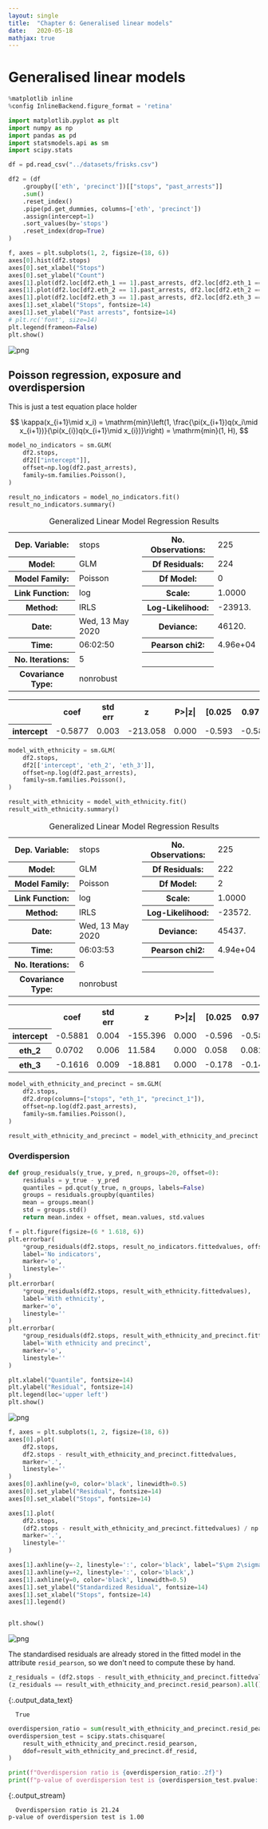 ```yaml
---
layout: single
title:  "Chapter 6: Generalised linear models"
date:   2020-05-18
mathjax: true
---
```



# Generalised linear models


  <div class="input_area" markdown="1">
  
```python
%matplotlib inline
%config InlineBackend.figure_format = 'retina'

import matplotlib.pyplot as plt
import numpy as np
import pandas as pd
import statsmodels.api as sm
import scipy.stats
```

  </div>
  

  <div class="input_area" markdown="1">
  
```python
df = pd.read_csv("../datasets/frisks.csv")
```

  </div>
  

  <div class="input_area" markdown="1">
  
```python
df2 = (df
    .groupby(['eth', 'precinct'])[["stops", "past_arrests"]]
    .sum()
    .reset_index()
    .pipe(pd.get_dummies, columns=['eth', 'precinct'])
    .assign(intercept=1)
    .sort_values(by='stops')
    .reset_index(drop=True)
)
```

  </div>
  

  <div class="input_area" markdown="1">
  
```python
f, axes = plt.subplots(1, 2, figsize=(18, 6))
axes[0].hist(df2.stops)
axes[0].set_xlabel("Stops")
axes[0].set_ylabel("Count")
axes[1].plot(df2.loc[df2.eth_1 == 1].past_arrests, df2.loc[df2.eth_1 == 1].stops, 'o', label="Black")
axes[1].plot(df2.loc[df2.eth_2 == 1].past_arrests, df2.loc[df2.eth_2 == 1].stops, 'o', label="Hispanic")
axes[1].plot(df2.loc[df2.eth_3 == 1].past_arrests, df2.loc[df2.eth_3 == 1].stops, 'o', label="White")
axes[1].set_xlabel("Stops", fontsize=14)
axes[1].set_ylabel("Past arrests", fontsize=14)
# plt.rc('font', size=14)
plt.legend(frameon=False)
plt.show()
```

  </div>
  

![png](police_stops_files/police_stops_4_0.png)


## Poisson regression, exposure and overdispersion

This is just a test equation place holder 

$$
\kappa(x_{i+1}\mid x_i) = \mathrm{min}\left(1, \frac{\pi(x_{i+1})q(x_i\mid x_{i+1})}{\pi(x_{i})q(x_{i+1}\mid x_{i})}\right) = \mathrm{min}(1, H),
$$


  <div class="input_area" markdown="1">
  
```python
model_no_indicators = sm.GLM(
    df2.stops,
    df2[["intercept"]],
    offset=np.log(df2.past_arrests),
    family=sm.families.Poisson(),
)
```

  </div>
  

  <div class="input_area" markdown="1">
  
```python
result_no_indicators = model_no_indicators.fit()
result_no_indicators.summary()
```

  </div>
  



  <div markdown="0">
  <table class="simpletable">
<caption>Generalized Linear Model Regression Results</caption>
<tr>
  <th>Dep. Variable:</th>         <td>stops</td>      <th>  No. Observations:  </th>  <td>   225</td> 
</tr>
<tr>
  <th>Model:</th>                  <td>GLM</td>       <th>  Df Residuals:      </th>  <td>   224</td> 
</tr>
<tr>
  <th>Model Family:</th>         <td>Poisson</td>     <th>  Df Model:          </th>  <td>     0</td> 
</tr>
<tr>
  <th>Link Function:</th>          <td>log</td>       <th>  Scale:             </th> <td>  1.0000</td>
</tr>
<tr>
  <th>Method:</th>                <td>IRLS</td>       <th>  Log-Likelihood:    </th> <td> -23913.</td>
</tr>
<tr>
  <th>Date:</th>            <td>Wed, 13 May 2020</td> <th>  Deviance:          </th> <td>  46120.</td>
</tr>
<tr>
  <th>Time:</th>                <td>06:02:50</td>     <th>  Pearson chi2:      </th> <td>4.96e+04</td>
</tr>
<tr>
  <th>No. Iterations:</th>          <td>5</td>        <th>                     </th>     <td> </td>   
</tr>
<tr>
  <th>Covariance Type:</th>     <td>nonrobust</td>    <th>                     </th>     <td> </td>   
</tr>
</table>
<table class="simpletable">
<tr>
      <td></td>         <th>coef</th>     <th>std err</th>      <th>z</th>      <th>P>|z|</th>  <th>[0.025</th>    <th>0.975]</th>  
</tr>
<tr>
  <th>intercept</th> <td>   -0.5877</td> <td>    0.003</td> <td> -213.058</td> <td> 0.000</td> <td>   -0.593</td> <td>   -0.582</td>
</tr>
</table>
  </div>
  



  <div class="input_area" markdown="1">
  
```python
model_with_ethnicity = sm.GLM(
    df2.stops,
    df2[['intercept', 'eth_2', 'eth_3']],
    offset=np.log(df2.past_arrests),
    family=sm.families.Poisson(),
)
```

  </div>
  

  <div class="input_area" markdown="1">
  
```python
result_with_ethnicity = model_with_ethnicity.fit()
result_with_ethnicity.summary()
```

  </div>
  



  <div markdown="0">
  <table class="simpletable">
<caption>Generalized Linear Model Regression Results</caption>
<tr>
  <th>Dep. Variable:</th>         <td>stops</td>      <th>  No. Observations:  </th>  <td>   225</td> 
</tr>
<tr>
  <th>Model:</th>                  <td>GLM</td>       <th>  Df Residuals:      </th>  <td>   222</td> 
</tr>
<tr>
  <th>Model Family:</th>         <td>Poisson</td>     <th>  Df Model:          </th>  <td>     2</td> 
</tr>
<tr>
  <th>Link Function:</th>          <td>log</td>       <th>  Scale:             </th> <td>  1.0000</td>
</tr>
<tr>
  <th>Method:</th>                <td>IRLS</td>       <th>  Log-Likelihood:    </th> <td> -23572.</td>
</tr>
<tr>
  <th>Date:</th>            <td>Wed, 13 May 2020</td> <th>  Deviance:          </th> <td>  45437.</td>
</tr>
<tr>
  <th>Time:</th>                <td>06:03:53</td>     <th>  Pearson chi2:      </th> <td>4.94e+04</td>
</tr>
<tr>
  <th>No. Iterations:</th>          <td>6</td>        <th>                     </th>     <td> </td>   
</tr>
<tr>
  <th>Covariance Type:</th>     <td>nonrobust</td>    <th>                     </th>     <td> </td>   
</tr>
</table>
<table class="simpletable">
<tr>
      <td></td>         <th>coef</th>     <th>std err</th>      <th>z</th>      <th>P>|z|</th>  <th>[0.025</th>    <th>0.975]</th>  
</tr>
<tr>
  <th>intercept</th> <td>   -0.5881</td> <td>    0.004</td> <td> -155.396</td> <td> 0.000</td> <td>   -0.596</td> <td>   -0.581</td>
</tr>
<tr>
  <th>eth_2</th>     <td>    0.0702</td> <td>    0.006</td> <td>   11.584</td> <td> 0.000</td> <td>    0.058</td> <td>    0.082</td>
</tr>
<tr>
  <th>eth_3</th>     <td>   -0.1616</td> <td>    0.009</td> <td>  -18.881</td> <td> 0.000</td> <td>   -0.178</td> <td>   -0.145</td>
</tr>
</table>
  </div>
  



  <div class="input_area" markdown="1">
  
```python
model_with_ethnicity_and_precinct = sm.GLM(
    df2.stops,
    df2.drop(columns=["stops", "eth_1", "precinct_1"]),
    offset=np.log(df2.past_arrests),
    family=sm.families.Poisson(),
)
```

  </div>
  

  <div class="input_area" markdown="1">
  
```python
result_with_ethnicity_and_precinct = model_with_ethnicity_and_precinct.fit()
```

  </div>
  
### Overdispersion


  <div class="input_area" markdown="1">
  
```python
def group_residuals(y_true, y_pred, n_groups=20, offset=0):
    residuals = y_true - y_pred
    quantiles = pd.qcut(y_true, n_groups, labels=False)
    groups = residuals.groupby(quantiles)
    mean = groups.mean()
    std = groups.std()
    return mean.index + offset, mean.values, std.values
```

  </div>
  

  <div class="input_area" markdown="1">
  
```python
f = plt.figure(figsize=(6 * 1.618, 6))
plt.errorbar(
    *group_residuals(df2.stops, result_no_indicators.fittedvalues, offset=-0.15),
    label='No indicators',
    marker='o',
    linestyle=''
)
plt.errorbar(
    *group_residuals(df2.stops, result_with_ethnicity.fittedvalues),
    label='With ethnicity',
    marker='o',
    linestyle=''
)
plt.errorbar(
    *group_residuals(df2.stops, result_with_ethnicity_and_precinct.fittedvalues, offset=0.15),
    label='With ethnicity and precinct',
    marker='o',
    linestyle=''
)

plt.xlabel("Quantile", fontsize=14)
plt.ylabel("Residual", fontsize=14)
plt.legend(loc='upper left')
plt.show()
```

  </div>
  

![png](police_stops_files/police_stops_14_0.png)



  <div class="input_area" markdown="1">
  
```python
f, axes = plt.subplots(1, 2, figsize=(18, 6))
axes[0].plot(
    df2.stops,
    df2.stops - result_with_ethnicity_and_precinct.fittedvalues,
    marker='.',
    linestyle=''
)
axes[0].axhline(y=0, color='black', linewidth=0.5)
axes[0].set_ylabel("Residual", fontsize=14)
axes[0].set_xlabel("Stops", fontsize=14)

axes[1].plot(
    df2.stops,
    (df2.stops - result_with_ethnicity_and_precinct.fittedvalues) / np.sqrt(result_with_ethnicity_and_precinct.fittedvalues),
    marker='.',
    linestyle=''
)

axes[1].axhline(y=-2, linestyle=':', color='black', label="$\pm 2\sigma$")
axes[1].axhline(y=+2, linestyle=':', color='black',)
axes[1].axhline(y=0, color='black', linewidth=0.5)
axes[1].set_ylabel("Standardized Residual", fontsize=14)
axes[1].set_xlabel("Stops", fontsize=14)
axes[1].legend()


plt.show()
```

  </div>
  

![png](police_stops_files/police_stops_15_0.png)


The standardised residuals are already stored in the fitted model in the attribute `resid_pearson`, so we don't need to compute these by hand.


  <div class="input_area" markdown="1">
  
```python
z_residuals = (df2.stops - result_with_ethnicity_and_precinct.fittedvalues) / np.sqrt(result_with_ethnicity_and_precinct.fittedvalues)
(z_residuals == result_with_ethnicity_and_precinct.resid_pearson).all()
```

  </div>
  



  {:.output_data_text}</p>

<pre><code>  True</code></pre>
<p>



  <div class="input_area" markdown="1">
  
```python
overdispersion_ratio = sum(result_with_ethnicity_and_precinct.resid_pearson ** 2) / result_with_ethnicity_and_precinct.df_resid
overdispersion_test = scipy.stats.chisquare(
    result_with_ethnicity_and_precinct.resid_pearson,
    ddof=result_with_ethnicity_and_precinct.df_resid,
)
```

  </div>
  

  <div class="input_area" markdown="1">
  
```python
print(f"Overdispersion ratio is {overdispersion_ratio:.2f}")
print(f"p-value of overdispersion test is {overdispersion_test.pvalue:.2f}")
```

  </div>
  
  {:.output_stream}</p>

<pre><code>  Overdispersion ratio is 21.24
p-value of overdispersion test is 1.00
</code></pre>
<p>